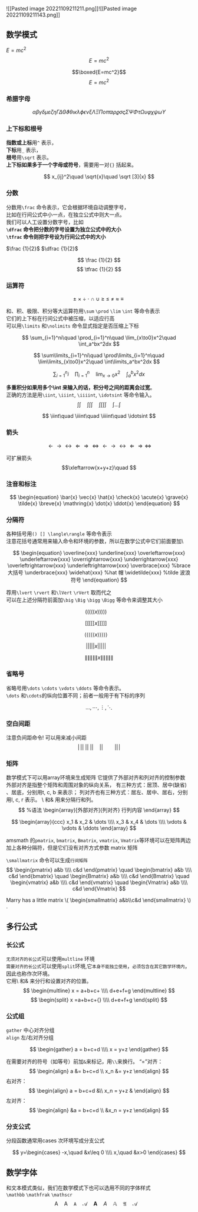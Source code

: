 ![[Pasted image 20221109211211.png]]![[Pasted image 20221109211143.png]]



## 数学模式
$E=mc^2$
$$E=mc^2$$

$$\boxed{E=mc^2}$$
$$\begin{equation}
    E=mc^2
\end{equation}$$

### 希腊字母
$$\begin{equation}
\alpha  \beta   \gamma  \delta  \mu     \varepsilon
\zeta   \eta    \Gamma  \Delta  \Theta  \vartheta
\theta  \iota   \kappa  \lambda \phi    \epsilon
\nu     \xi     \Lambda \Xi     \Pi     o
\pi     \varpi  \rho    \varrho \sigma  \varsigma
\Sigma  \Psi    \Phi    \tau    \Omega  \upsilon
\varphi \chi    \psi    \omega  \Upsilon  
\end{equation}
$$
### 上下标和根号　

**指数或上标**用`^` 表示，  
**下标**用`_` 表示，  
**根号**用`\sqrt` 表示。  
**上下标如果多于一个字母或符号**，需要用一对`{}` 括起来。

$$ x_{ij}^2\quad \sqrt{x}\quad \sqrt [3]{x} $$


### 分数
分数用`\frac` 命令表示，它会根据环境自动调整字号，  
比如在行间公式中小一点，在独立公式中则大一点。  
我们可以人工设置分数字号，比如  
**`\dfrac` 命令把分数的字号设置为独立公式中的大小**  
**`\tfrac` 命令则把字号设为行间公式中的大小**

$\frac {1}{2}$
$\dfrac {1}{2}$

$$ \frac {1}{2} $$
$$ \tfrac {1}{2} $$


### 运算符

$$
    \pm\       %± plus minus 正负号
    \times\    %X 乘 times
    \div\      %除 divide
    \cdot\     %点乘 dot
    \cap\      %交集 
    \cup\      %并集 
    \geq\      %大于等于 Greater equal 
    \leq\      %小于等于 Less equal
    \neq\      %不等于 not equal
    \approx\   %约等于 approximately equal
    \equiv\    %全等于 equivalent
$$

和、积、极限、积分等大运算符用`\sum` `\prod` `\lim` `\int` 等命令表示  
它们的上下标在行间公式中被压缩，以适应行高  
可以用`\limits` 和`\nolimits` 命令显式指定是否压缩上下标

$$ 
\sum_{i=1}^ni\quad 
\prod_{i=1}^n\quad 
\lim_{x\to0}x^2\quad 
\int_a^bx^2dx 
$$

$$
\sum\limits_{i=1}^ni\quad 
\prod\limits_{i=1}^n\quad 
\lim\limits_{x\to0}x^2\quad 
\int\limits_a^bx^2dx
$$

$$ 
\sum\nolimits_{i=1}^ni\quad 
\prod\nolimits_{i=1}^n\quad
\lim\nolimits_{x\to0}x^2\quad
\int\nolimits_a^bx^2dx 
$$

**多重积分如果用多个\int 来输入的话，积分号之间的距离会过宽**。  
正确的方法是用`\iint`, `\iiint`, `\iiiint`, `\idotsint` 等命令输入。
$$\int\int\quad \int\int\int\quad \int\int\int\int\quad \int\dots\int  $$

 $$
 \iint\quad \iiint\quad \iiiint\quad \idotsint 
 $$


### 箭头
$$
\begin{equation}
\leftarrow
\rightarrow
\leftrightarrow
\Leftarrow
\Rightarrow
\Leftrightarrow
\longleftarrow
\longrightarrow
\longleftrightarrow
\Longleftarrow
\Longrightarrow
\Longleftrightarrow
\end{equation}
$$


可扩展箭头
$$\xleftarrow{x+y+z}\quad
$$

### 注音和标注
$$
\begin{equation}
\bar{x}     
\vec{x}
\hat{x}
\check{x}
\acute{x}
\grave{x}
\tilde{x}
\breve{x}
\mathring{x}
\dot{x}
\ddot{x}
\end{equation}
$$


### 分隔符

各种括号用`() [] \langle\rangle` 等命令表示  
注意花括号通常用来输入命令和环境的参数，所以在数学公式中它们前面要加\

$$
\begin{equation}
\overline{xxx}
\underline{xxx}
\overleftarrow{xxx}
\underleftarrow{xxx}
\overrightarrow{xxx}
\underrightarrow{xxx}
\overleftrightarrow{xxx}
\underleftrightarrow{xxx}
\overbrace{xxx}             %brace 大括号
\underbrace{xxx}
\widehat{xxx}               %hat  帽
\widetilde{xxx}             %tilde 波浪符号
\end{equation}
$$

荐用`\lvert` `\rvert` 和`\lVert` `\rVert` 取而代之  
可以在上述分隔符前面加`\big` `\Big` `\bigg` `\Bigg` 等命令来调整其大小

$$
    \Bigg(
        \bigg(
            \Big(
                \big(
                    (x)
                \big)
            \Big)
        \bigg)
    \Bigg)\quad
$$

$$
    \Bigg[
        \bigg[
            \Big[
                \big[
                    [x]
                \big]
            \Big]
        \bigg]
    \Bigg]\quad
$$

$$
    \Bigg\langle
        \bigg\langle
            \Big\langle
                \big\langle
                    \langle x \rangle
                \big\rangle
            \Big\rangle
        \bigg\rangle
    \Bigg\rangle\quad
$$

$$
    \Bigg\lvert
        \bigg\lvert
            \Big\lvert
                \big\lvert
                    \lvert x \rvert
                \big\rvert
            \Big\rvert
        \bigg\rvert
    \Bigg\rvert\quad
$$

$$
    \Bigg\lVert
        \bigg\lVert
            \Big\lVert
                \big\lVert
                    \lVert x \rVert
                \big\rVert
            \Big\rVert
        \bigg\rVert
    \Bigg\rVert 
$$


### 省略号
省略号用`\dots` `\cdots` `\vdots` `\ddots` 等命令表示。  
`\dots` 和`\cdots`的纵向位置不同；前者一般用于有下标的序列

$$\dots , \cdots , \vdots ,\ddots$$

### 空白间距
注意负间距命令\! 可以用来减小间距
$$\begin{equation}
|\,|
|\:|
|\;|
|\quad|
|\qquad|
|\!|
\end{equation}
$$

### 矩阵
数学模式下可以用array环境来生成矩阵
它提供了外部对齐和列对齐的控制参数
外部对齐是指整个矩阵和周围对象的纵向关系，
有三种方式：居顶、居中(缺省) 、居底，分别用t, c, b 来表示；
列对齐也有三种方式：居左、居中、居右，分别用l, c, r 表示。
\\ 和& 用来分隔行和列。
$$
%语法
\begin{array}[外部对齐]{列对齐}
    行列内容
\end{array}
$$

$$
    \begin{array}{ccc}
        x_1 & x_2 & \dots \\\\
        x_3 & x_4 & \dots \\\\
        \vdots & \vdots & \ddots
    \end{array} 
$$


amsmath 的`pmatrix`, `bmatrix`, `Bmatrix`, `vmatrix`, `Vmatrix`等环境可以在矩阵两边加上各种分隔符，但是它们没有对齐方式参数 matrix 矩阵

`\smallmatrix` 命令可以生成`行间矩阵`
$$
    \begin{pmatrix} a&b \\\\ c&d \end{pmatrix} \quad
    \begin{bmatrix} a&b \\\\ c&d \end{bmatrix} \quad
    \begin{Bmatrix} a&b \\\\ c&d \end{Bmatrix} \quad
    \begin{vmatrix} a&b \\\\ c&d \end{vmatrix} \quad
    \begin{Vmatrix} a&b \\\\ c&d \end{Vmatrix} 
$$

Marry has a little matrix \\( \begin{smallmatrix}
a&b\\\\c&d \end{smallmatrix} \\) .

## 多行公式

### 长公式

`无须对齐的长公式`可以使用`multline` 环境  
`需要对齐的长公式`可以使用`split`环境,它`本身不能独立使用`，`必须包含在其它数学环境内`，因此也称作次环境。  
它用\\ 和& 来分行和设置对齐的位置。
$$
\begin{multline}
x = a+b+c+ \\\\
d+e+f+g
\end{multline}
$$
$$
\begin{split}
x =a+b+c+{} \\\\
d+e+f+g
\end{split}
$$

### 公式组

`gather` 中心对齐分组  
`align` 左/右对齐分组

$$
\begin{gather}
a = b+c+d \\\\
x = y+z
\end{gather}
$$


在需要对齐的符号（如等号）前加`&`来标记，用`\\`来换行。
“=”对齐：
$$
\begin{align}
a &= b+c+d \\
x_n &= y+z
\end{align}
$$
右对齐：
$$
\begin{align}
a = b+c+d &\\
x_n = y+z &
\end{align}
$$
左对齐：
$$
\begin{align}
&a = b+c+d \\
&x_n = y+z 
\end{align}
$$




### 分支公式

分段函数通常用cases 次环境写成分支公式

$$
y=\begin{cases}
-x,\quad &x\leq 0 \\\\
x,\quad &x>0
\end{cases}
$$


## 数学字体

和文本模式类似，我们在数学模式下也可以选用不同的字体样式  
`\mathbb` `\mathfrak` `\mathscr`
$$
\begin{equation}
\mathrm{A}\quad
\mathsf{A}\quad
\mathtt{A}\quad
\mathcal{A}\quad
\mathbf{A}\quad
\mathit{A}\quad
\mathbb{A}\quad
\mathfrak{A}\quad
\mathscr{A}\quad
\end{equation}
$$

